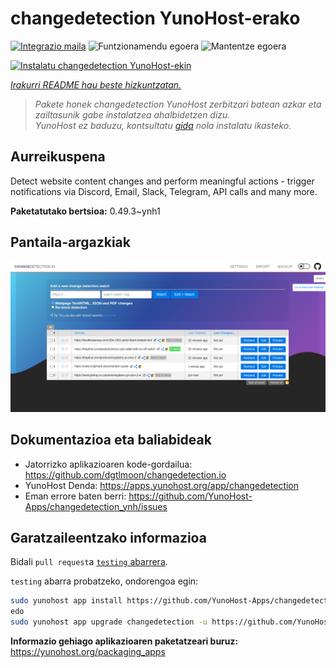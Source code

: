 <!--
Ohart ongi: README hau automatikoki sortu da <https://github.com/YunoHost/apps/tree/master/tools/readme_generator>ri esker
EZ editatu eskuz.
-->

# changedetection YunoHost-erako

[![Integrazio maila](https://apps.yunohost.org/badge/integration/changedetection)](https://ci-apps.yunohost.org/ci/apps/changedetection/)
![Funtzionamendu egoera](https://apps.yunohost.org/badge/state/changedetection)
![Mantentze egoera](https://apps.yunohost.org/badge/maintained/changedetection)

[![Instalatu changedetection YunoHost-ekin](https://install-app.yunohost.org/install-with-yunohost.svg)](https://install-app.yunohost.org/?app=changedetection)

*[Irakurri README hau beste hizkuntzatan.](./ALL_README.md)*

> *Pakete honek changedetection YunoHost zerbitzari batean azkar eta zailtasunik gabe instalatzea ahalbidetzen dizu.*  
> *YunoHost ez baduzu, kontsultatu [gida](https://yunohost.org/install) nola instalatu ikasteko.*

## Aurreikuspena

Detect website content changes and perform meaningful actions - trigger notifications via Discord, Email, Slack, Telegram, API calls and many more.


**Paketatutako bertsioa:** 0.49.3~ynh1

## Pantaila-argazkiak

![changedetection(r)en pantaila-argazkia](./doc/screenshots/screenshot.png)

## Dokumentazioa eta baliabideak

- Jatorrizko aplikazioaren kode-gordailua: <https://github.com/dgtlmoon/changedetection.io>
- YunoHost Denda: <https://apps.yunohost.org/app/changedetection>
- Eman errore baten berri: <https://github.com/YunoHost-Apps/changedetection_ynh/issues>

## Garatzaileentzako informazioa

Bidali `pull request`a [`testing` abarrera](https://github.com/YunoHost-Apps/changedetection_ynh/tree/testing).

`testing` abarra probatzeko, ondorengoa egin:

```bash
sudo yunohost app install https://github.com/YunoHost-Apps/changedetection_ynh/tree/testing --debug
edo
sudo yunohost app upgrade changedetection -u https://github.com/YunoHost-Apps/changedetection_ynh/tree/testing --debug
```

**Informazio gehiago aplikazioaren paketatzeari buruz:** <https://yunohost.org/packaging_apps>
